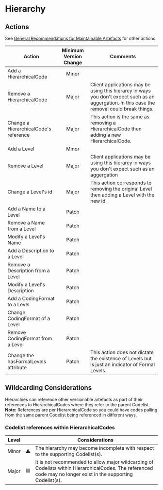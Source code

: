 # Hierarchy

## Actions

See [General Recommendations for Maintainable Artefacts](../General%20Recommendations%20for%20Maintainable%20Artefacts.md) for other actions.

| Action | Minimum Version Change | Comments|
|--------|:----------------------:|---------|
| Add a HierarchicalCode | Minor | |
| Remove a HierarchicalCode | Major | Client applications may be using this hierarcy in ways you don't expect such as an aggergation. In this case the removal could break things. |
| Change a HierarchicalCode's reference | Major | This action is the same as removing a HierarchicalCode then adding a new HierarchicalCode. |
| Add a Level | Minor | |
| Remove a Level | Major | Client applications may be using this hierarcy in ways you don't expect such as an aggergation |
| Change a Level's id | Major | This action corresponds to removing the original Level then adding a Level with the new id. |
| Add a Name to a Level | Patch | |
| Remove a Name from a Level | Patch | |
| Modify a Level's Name | Patch | |
| Add a Description to a Level | Patch | |
| Remove a Description from a Level | Patch | |
| Modify a Level's Description | Patch | |
| Add a CodingFormat to a Level | Patch | |
| Change CodingFormat of a Level | Patch | |
| Remove CodingFormat from a Level | Patch | |
| Change the hasFormalLevels attribute | Patch | This action does not dictate the existence of Levels but is just an indicator of Formal Levels. |

## Wildcarding Considerations

Hierarchies can reference other versionable artefacts as part of their references to HierarchicalCodes where they refer to the parent Codelist. **Note:** References are per HierarchicalCode so you could have codes pulling from the same parent Codelist being referenced in different ways.

### Codelist references within HierarchicalCodes

| Level |    | Considerations|
|-------|:--:|---------------|
| Minor | ⚠️ | The hierarchy may become incomplete with respect to the supporting Codelist(s). |  
| Major | 🟥 | It is not recommended to allow major wildcarding of Codelists within HierarchicalCodes. The referenced code may no longer exist in the supporting Codelist(s). |
